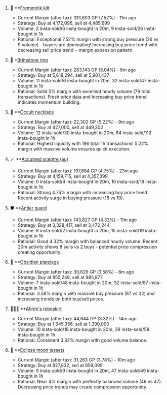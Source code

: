 1. 🥻 **[Fremennik kilt](prices.runescape.wiki/osrs/item/23246)
   - Current Margin (after tax): 313,603 GP (7.52%) - 11m ago
   - Strategy: Buy at 4,172,096, sell at 4,485,699
   - Volume: 2 insta-sold/6 insta-bought in 20m, 9 insta-sold/26 insta-bought in 1h
   - Rational: Exceptional 7.52% margin with strong buy pressure (26 vs 9 volume) - buyers are dominating! Increasing buy price trend with decreasing sell price trend = margin expansion pattern.

2. 💍 *[Brimstone ring](https://prices.runescape.wiki/osrs/item/22975)
   - Current Margin (after tax): 283,143 GP (5.04%) - 8m ago
   - Strategy: Buy at 5,618,294, sell at 5,901,437
   - Volume: 11 insta-sold/6 insta-bought in 20m, 32 insta-sold/47 insta-bought in 1h
   - Rational: Solid 5% margin with excellent hourly volume (79 total transactions). Fresh price data and increasing buy price trend indicates momentum building.

3. 🏅 **[Occult necklace](https://prices.runescape.wiki/osrs/item/12002)
   - Current Margin (after tax): 22,302 GP (5.22%) - 9m ago
   - Strategy: Buy at 427,000, sell at 449,302
   - Volume: 12 insta-sold/30 insta-bought in 20m, 84 insta-sold/112 insta-bought in 1h
   - Rational: Highest liquidity with 196 total 1h transactions! 5.22% margin with massive volume ensures quick execution.

4. 🪄 **[Accursed sceptre (au)](https://prices.runescape.wiki/osrs/item/27676)
   - Current Margin (after tax): 197,684 GP (4.75%) - 23m ago
   - Strategy: Buy at 4,159,715, sell at 4,357,399
   - Volume: 0 insta-sold/4 insta-bought in 20m, 10 insta-sold/18 insta-bought in 1h
   - Rational: Strong 4.75% margin with increasing buy price trend. Recent activity surge in buying pressure (18 vs 10).

5. 🛡️ **[Antler guard](https://prices.runescape.wiki/osrs/item/31081)
   - Current Margin (after tax): 143,827 GP (4.32%) - 11m ago
   - Strategy: Buy at 3,328,417, sell at 3,472,244
   - Volume: 8 insta-sold/2 insta-bought in 20m, 15 insta-sold/19 insta-bought in 1h
   - Rational: Good 4.32% margin with balanced hourly volume. Recent 20m activity shows 8 sells vs 2 buys - potential price compression creating opportunity.

6. 👖 **[Obsidian platelegs](https://prices.runescape.wiki/osrs/item/21304)
   - Current Margin (after tax): 30,629 GP (3.58%) - 8m ago
   - Strategy: Buy at 855,248, sell at 885,877
   - Volume: 7 insta-sold/48 insta-bought in 20m, 32 insta-sold/87 insta-bought in 1h
   - Rational: 3.58% margin with massive buy pressure (87 vs 32) and increasing trends on both buy/sell prices.

7. 🧙🏼‍♂️ **[Ahrim's robeskirt](https://prices.runescape.wiki/osrs/item/4714)
   - Current Margin (after tax): 44,644 GP (3.32%) - 14m ago
   - Strategy: Buy at 1,345,356, sell at 1,390,000
   - Volume: 10 insta-sold/18 insta-bought in 20m, 39 insta-sold/58 insta-bought in 1h
   - Rational: Consistent 3.32% margin with good volume balance.

8. 🥻 **[Eclipse moon tassets](https://prices.runescape.wiki/osrs/item/29007)
   - Current Margin (after tax): 31,263 GP (3.78%) - 10m ago
   - Strategy: Buy at 827,832, sell at 859,095
   - Volume: 9 insta-sold/9 insta-bought in 20m, 47 insta-sold/49 insta-bought in 1h
   - Rational: Near 4% margin with perfectly balanced volume (49 vs 47). Decreasing price trends may create compression opportunity.
